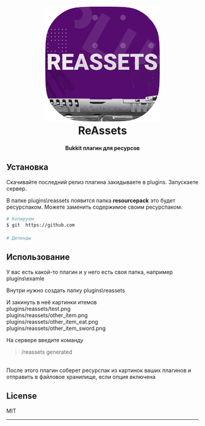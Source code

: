 <h1 align="center">
  <br>
  <img src="img/logo.png" alt="ReAssets" width="300">
  <br>
  ReAssets
  <br>
</h1>

<h4 align="center">
Bukkit плагин для ресурсов
</h4>

## Установка

Скачивайте последний релиз плагина закидываете в plugins. Запускаете сервер.

В папке plugins\reassets появится папка **resourcepack** это будет ресурспаком. Можете заменить содержимое своим
ресурспаком.

```bash
# Копируем
$ git  https://github.com

# Депенды 

```


## Использование
У вас есть какой-то плагин и у него есть своя папка, например plugins\examle

Внутри нужно создать папку plugins\reassets

И закинуть в неё картинки итемов
<BR> plugins/reassets/test.png
<BR> plugins/reassets/other_item.png
<BR> plugins/reassets/other_item_eat.png
<BR> plugins/reassets/other_item_sword.png

На сервере введите команду 
> /reassets generated

<BR> После этого плагин соберет ресурспак из картинок ваших плагинов и отправить в файловое хранилище, если опция включена



## License

MIT

--- 